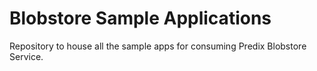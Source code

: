 Blobstore Sample Applications
===========================

Repository to house all the sample apps for consuming Predix Blobstore Service.
